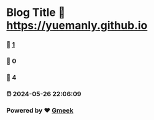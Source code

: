 # Blog Title :link: https://yuemanly.github.io 
### :page_facing_up: [1](https://yuemanly.github.io/tag.html) 
### :speech_balloon: 0 
### :hibiscus: 4 
### :alarm_clock: 2024-05-26 22:06:09 
### Powered by :heart: [Gmeek](https://github.com/Meekdai/Gmeek)
